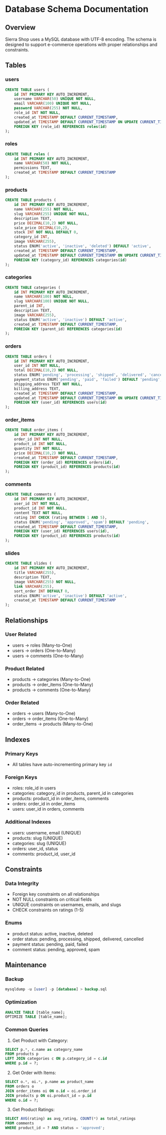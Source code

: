 # Database Schema Documentation

## Overview

Sierra Shop uses a MySQL database with UTF-8 encoding. The schema is designed to support e-commerce operations with proper relationships and constraints.

## Tables

### users
```sql
CREATE TABLE users (
    id INT PRIMARY KEY AUTO_INCREMENT,
    username VARCHAR(50) UNIQUE NOT NULL,
    email VARCHAR(100) UNIQUE NOT NULL,
    password VARCHAR(255) NOT NULL,
    role_id INT NOT NULL,
    created_at TIMESTAMP DEFAULT CURRENT_TIMESTAMP,
    updated_at TIMESTAMP DEFAULT CURRENT_TIMESTAMP ON UPDATE CURRENT_TIMESTAMP,
    FOREIGN KEY (role_id) REFERENCES roles(id)
);
```

### roles
```sql
CREATE TABLE roles (
    id INT PRIMARY KEY AUTO_INCREMENT,
    name VARCHAR(50) NOT NULL,
    permissions TEXT,
    created_at TIMESTAMP DEFAULT CURRENT_TIMESTAMP
);
```

### products
```sql
CREATE TABLE products (
    id INT PRIMARY KEY AUTO_INCREMENT,
    name VARCHAR(255) NOT NULL,
    slug VARCHAR(255) UNIQUE NOT NULL,
    description TEXT,
    price DECIMAL(10,2) NOT NULL,
    sale_price DECIMAL(10,2),
    stock INT NOT NULL DEFAULT 0,
    category_id INT,
    image VARCHAR(255),
    status ENUM('active', 'inactive', 'deleted') DEFAULT 'active',
    created_at TIMESTAMP DEFAULT CURRENT_TIMESTAMP,
    updated_at TIMESTAMP DEFAULT CURRENT_TIMESTAMP ON UPDATE CURRENT_TIMESTAMP,
    FOREIGN KEY (category_id) REFERENCES categories(id)
);
```

### categories
```sql
CREATE TABLE categories (
    id INT PRIMARY KEY AUTO_INCREMENT,
    name VARCHAR(100) NOT NULL,
    slug VARCHAR(100) UNIQUE NOT NULL,
    parent_id INT,
    description TEXT,
    image VARCHAR(255),
    status ENUM('active', 'inactive') DEFAULT 'active',
    created_at TIMESTAMP DEFAULT CURRENT_TIMESTAMP,
    FOREIGN KEY (parent_id) REFERENCES categories(id)
);
```

### orders
```sql
CREATE TABLE orders (
    id INT PRIMARY KEY AUTO_INCREMENT,
    user_id INT NOT NULL,
    total DECIMAL(10,2) NOT NULL,
    status ENUM('pending', 'processing', 'shipped', 'delivered', 'cancelled') DEFAULT 'pending',
    payment_status ENUM('pending', 'paid', 'failed') DEFAULT 'pending',
    shipping_address TEXT NOT NULL,
    billing_address TEXT,
    created_at TIMESTAMP DEFAULT CURRENT_TIMESTAMP,
    updated_at TIMESTAMP DEFAULT CURRENT_TIMESTAMP ON UPDATE CURRENT_TIMESTAMP,
    FOREIGN KEY (user_id) REFERENCES users(id)
);
```

### order_items
```sql
CREATE TABLE order_items (
    id INT PRIMARY KEY AUTO_INCREMENT,
    order_id INT NOT NULL,
    product_id INT NOT NULL,
    quantity INT NOT NULL,
    price DECIMAL(10,2) NOT NULL,
    created_at TIMESTAMP DEFAULT CURRENT_TIMESTAMP,
    FOREIGN KEY (order_id) REFERENCES orders(id),
    FOREIGN KEY (product_id) REFERENCES products(id)
);
```

### comments
```sql
CREATE TABLE comments (
    id INT PRIMARY KEY AUTO_INCREMENT,
    user_id INT NOT NULL,
    product_id INT NOT NULL,
    content TEXT NOT NULL,
    rating INT CHECK (rating BETWEEN 1 AND 5),
    status ENUM('pending', 'approved', 'spam') DEFAULT 'pending',
    created_at TIMESTAMP DEFAULT CURRENT_TIMESTAMP,
    FOREIGN KEY (user_id) REFERENCES users(id),
    FOREIGN KEY (product_id) REFERENCES products(id)
);
```

### slides
```sql
CREATE TABLE slides (
    id INT PRIMARY KEY AUTO_INCREMENT,
    title VARCHAR(255),
    description TEXT,
    image VARCHAR(255) NOT NULL,
    link VARCHAR(255),
    sort_order INT DEFAULT 0,
    status ENUM('active', 'inactive') DEFAULT 'active',
    created_at TIMESTAMP DEFAULT CURRENT_TIMESTAMP
);
```

## Relationships

### User Related
- users → roles (Many-to-One)
- users → orders (One-to-Many)
- users → comments (One-to-Many)

### Product Related
- products → categories (Many-to-One)
- products → order_items (One-to-Many)
- products → comments (One-to-Many)

### Order Related
- orders → users (Many-to-One)
- orders → order_items (One-to-Many)
- order_items → products (Many-to-One)

## Indexes

### Primary Keys
- All tables have auto-incrementing primary key `id`

### Foreign Keys
- roles: role_id in users
- categories: category_id in products, parent_id in categories
- products: product_id in order_items, comments
- orders: order_id in order_items
- users: user_id in orders, comments

### Additional Indexes
- users: username, email (UNIQUE)
- products: slug (UNIQUE)
- categories: slug (UNIQUE)
- orders: user_id, status
- comments: product_id, user_id

## Constraints

### Data Integrity
- Foreign key constraints on all relationships
- NOT NULL constraints on critical fields
- UNIQUE constraints on usernames, emails, and slugs
- CHECK constraints on ratings (1-5)

### Enums
- product status: active, inactive, deleted
- order status: pending, processing, shipped, delivered, cancelled
- payment status: pending, paid, failed
- comment status: pending, approved, spam

## Maintenance

### Backup
```sql
mysqldump -u [user] -p [database] > backup.sql
```

### Optimization
```sql
ANALYZE TABLE [table_name];
OPTIMIZE TABLE [table_name];
```

### Common Queries

1. Get Product with Category:
```sql
SELECT p.*, c.name as category_name 
FROM products p 
LEFT JOIN categories c ON p.category_id = c.id 
WHERE p.id = ?;
```

2. Get Order with Items:
```sql
SELECT o.*, oi.*, p.name as product_name 
FROM orders o 
JOIN order_items oi ON o.id = oi.order_id 
JOIN products p ON oi.product_id = p.id 
WHERE o.id = ?;
```

3. Get Product Ratings:
```sql
SELECT AVG(rating) as avg_rating, COUNT(*) as total_ratings 
FROM comments 
WHERE product_id = ? AND status = 'approved';
```
